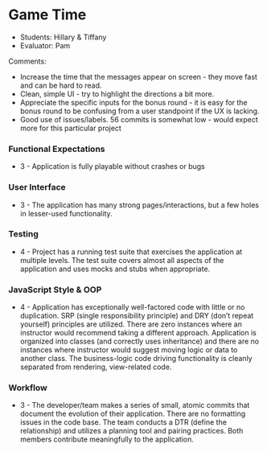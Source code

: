 # Game Time
* Students: Hillary & Tiffany
* Evaluator: Pam

Comments:
* Increase the time that the messages appear on screen - they move fast and can be hard to read.
* Clean, simple UI - try to highlight the directions a bit more. 
* Appreciate the specific inputs for the bonus round - it is easy for the bonus round to be confusing from a user standpoint if the UX is lacking.
* Good use of issues/labels. 56 commits is somewhat low - would expect more for this particular project

### Functional Expectations

* 3 - Application is fully playable without crashes or bugs

### User Interface

* 3 - The application has many strong pages/interactions, but a few holes in lesser-used functionality.

### Testing

* 4 - Project has a running test suite that exercises the application at multiple levels. The test suite covers almost all aspects of the application and uses mocks and stubs when appropriate. 

### JavaScript Style & OOP

* 4 - Application has exceptionally well-factored code with little or no duplication. SRP (single responsibility principle) and DRY (don’t repeat yourself) principles are utilized. There are zero instances where an instructor would recommend taking a different approach. Application is organized into classes (and correctly uses inheritance) and there are no instances where instructor would suggest moving logic or data to another class. The business-logic code driving functionality is cleanly separated from rendering, view-related code.

### Workflow

* 3 - The developer/team makes a series of small, atomic commits that document the evolution of their application. There are no formatting issues in the code base. The team conducts a DTR (define the relationship) and utilizes a planning tool and pairing practices. Both members contribute meaningfully to the application.
